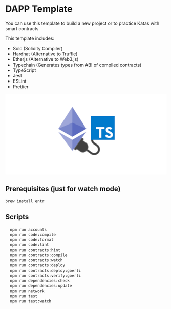 # DAPP Template
You can use this template to build a new project or to practice Katas with smart contracts

This template includes:
* Solc (Solidity Compiler)
* Hardhat (Alternative to Truffle)
* Etherjs (Alternative to Web3.js)
* Typechain (Generates types from ABI of compiled contracts)
* TypeScript
* Jest
* ESLint
* Prettier

![DAPP TEMPLATE](ethereum-ts.png)

## Prerequisites (just for watch mode)
```shell
brew install entr
```

## Scripts

```shell
  npm run accounts
  npm run code:compile
  npm run code:format
  npm run code:lint
  npm run contracts:hint
  npm run contracts:compile
  npm run contracts:watch
  npm run contracts:deploy
  npm run contracts:deploy:goerli
  npm run contracts:verify:goerli
  npm run dependencies:check
  npm run dependencies:update
  npm run network
  npm run test
  npm run test:watch
```


